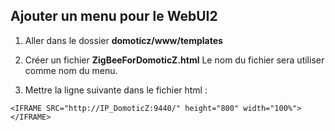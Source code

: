 

## Ajouter un menu pour le WebUI2

1. Aller dans le dossier __domoticz/www/templates__

2. Créer un fichier __ZigBeeForDomoticZ.html__ Le nom du fichier sera utiliser comme nom du menu.

3. Mettre la ligne suivante dans le fichier html :
```
<IFRAME SRC="http://IP_DomoticZ:9440/" height="800" width="100%"></IFRAME>
```

